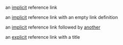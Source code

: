 an [implicit] reference link

[implicit]: http://example.com

an [implicit][] reference link with an empty link definition

an [implicit][] reference link followed by [another][]

[another]: http://cnn.com

an [explicit][example] reference link with a title

[example]: http://example.com "Example"